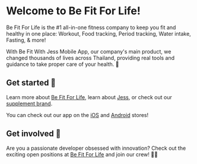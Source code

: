 # Welcome to Be Fit For Life! 


Be Fit For Life is the #1 all-in-one fitness company to keep you fit and healthy in one place: Workout, Food tracking, Period tracking, Water intake, Fasting, & more!

With Be Fit With Jess Mobile App, our company's main product, we changed thousands of lives across Thailand, providing real tools and guidance to take proper care of your health. 🚀

## Get started 🙌
Learn more about [Be Fit For Life](https://www.linkedin.com/company/befitforlife-ltd), learn about [Jess](https://www.instagram.com/befitwithjess), or check out our [supplement brand](https://befitbalance.com/).

You can check out our app on the [iOS](https://apps.apple.com/th/app/be-fit-with-jess-fit-diet/id6466455799) and [Android](https://play.google.com/store/apps/details?id=com.be_fit_with_jess_flutter.app&hl=en&pli=1) stores!

## Get involved 👋
Are you a passionate developer obsessed with innovation? Check out the exciting open positions at [Be Fit For Life](https://www.linkedin.com/company/befitforlife-ltd) and join our crew! 🧑‍🚀 
